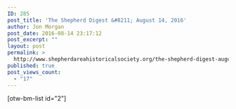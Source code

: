 ```yaml
---
ID: 285
post_title: 'The Shepherd Digest &#8211; August 14, 2016'
author: Jon Morgan
post_date: 2016-08-14 23:17:12
post_excerpt: ""
layout: post
permalink: >
  http://www.shepherdareahistoricalsociety.org/the-shepherd-digest-august-14-2016/
published: true
post_views_count:
  - "17"
---
```

[otw-bm-list id="2"]